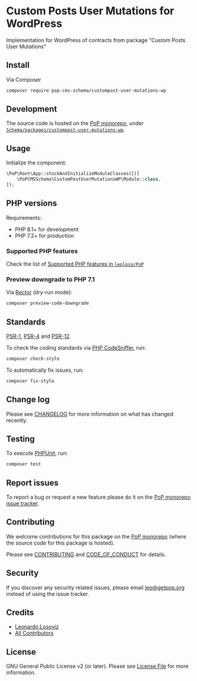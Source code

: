 # Custom Posts User Mutations for WordPress

<!--
[![Build Status][ico-travis]][link-travis]
[![Quality Score][ico-code-quality]][link-code-quality]
[![Software License][ico-license]](LICENSE.md)
[![Latest Version on Packagist][ico-version]][link-packagist]
[![Coverage Status][ico-scrutinizer]][link-scrutinizer]
[![Total Downloads][ico-downloads]][link-downloads]
-->

Implementation for WordPress of contracts from package "Custom Posts User Mutations"

## Install

Via Composer

``` bash
composer require pop-cms-schema/custompost-user-mutations-wp
```

## Development

The source code is hosted on the [PoP monorepo](https://github.com/leoloso/PoP), under [`Schema/packages/custompost-user-mutations-wp`](https://github.com/leoloso/PoP/tree/master/layers/Schema/packages/custompost-user-mutations-wp).

## Usage

Initialize the component:

``` php
\PoP\Root\App::stockAndInitializeModuleClasses([([
    \PoPCMSSchema\CustomPostUserMutationsWP\Module::class,
]);
```

## PHP versions

Requirements:

- PHP 8.1+ for development
- PHP 7.2+ for production

### Supported PHP features

Check the list of [Supported PHP features in `leoloso/PoP`](https://github.com/leoloso/PoP/blob/master/docs/supported-php-features.md)

### Preview downgrade to PHP 7.1

Via [Rector](https://github.com/rectorphp/rector) (dry-run mode):

```bash
composer preview-code-downgrade
```

## Standards

[PSR-1](https://www.php-fig.org/psr/psr-1), [PSR-4](https://www.php-fig.org/psr/psr-4) and [PSR-12](https://www.php-fig.org/psr/psr-12).

To check the coding standards via [PHP CodeSniffer](https://github.com/squizlabs/PHP_CodeSniffer), run:

``` bash
composer check-style
```

To automatically fix issues, run:

``` bash
composer fix-style
```

## Change log

Please see [CHANGELOG](CHANGELOG.md) for more information on what has changed recently.

## Testing

To execute [PHPUnit](https://phpunit.de/), run:

``` bash
composer test
```

## Report issues

To report a bug or request a new feature please do it on the [PoP monorepo issue tracker](https://github.com/leoloso/PoP/issues).

## Contributing

We welcome contributions for this package on the [PoP monorepo](https://github.com/leoloso/PoP) (where the source code for this package is hosted).

Please see [CONTRIBUTING](CONTRIBUTING.md) and [CODE_OF_CONDUCT](CODE_OF_CONDUCT.md) for details.

## Security

If you discover any security related issues, please email leo@getpop.org instead of using the issue tracker.

## Credits

- [Leonardo Losoviz][link-author]
- [All Contributors][link-contributors]

## License

GNU General Public License v2 (or later). Please see [License File](LICENSE.md) for more information.

[ico-version]: https://img.shields.io/packagist/v/pop-cms-schema/custompost-user-mutations-wp.svg?style=flat-square
[ico-license]: https://img.shields.io/badge/license-GPLv2-brightgreen.svg?style=flat-square
[ico-travis]: https://img.shields.io/travis/pop-cms-schema/custompost-user-mutations-wp/master.svg?style=flat-square
[ico-scrutinizer]: https://img.shields.io/scrutinizer/coverage/g/pop-cms-schema/custompost-user-mutations-wp.svg?style=flat-square
[ico-code-quality]: https://img.shields.io/scrutinizer/g/pop-cms-schema/custompost-user-mutations-wp.svg?style=flat-square
[ico-downloads]: https://img.shields.io/packagist/dt/pop-cms-schema/custompost-user-mutations-wp.svg?style=flat-square

[link-packagist]: https://packagist.org/packages/pop-cms-schema/custompost-user-mutations-wp
[link-travis]: https://travis-ci.org/pop-cms-schema/custompost-user-mutations-wp
[link-scrutinizer]: https://scrutinizer-ci.com/g/pop-cms-schema/custompost-user-mutations-wp/code-structure
[link-code-quality]: https://scrutinizer-ci.com/g/pop-cms-schema/custompost-user-mutations-wp
[link-downloads]: https://packagist.org/packages/pop-cms-schema/custompost-user-mutations-wp
[link-author]: https://github.com/leoloso
[link-contributors]: ../../../../../../contributors
